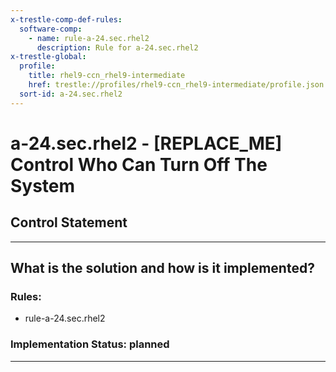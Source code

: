 ```yaml
---
x-trestle-comp-def-rules:
  software-comp:
    - name: rule-a-24.sec.rhel2
      description: Rule for a-24.sec.rhel2
x-trestle-global:
  profile:
    title: rhel9-ccn_rhel9-intermediate
    href: trestle://profiles/rhel9-ccn_rhel9-intermediate/profile.json
  sort-id: a-24.sec.rhel2
---
```


# a-24.sec.rhel2 - \[REPLACE_ME\] Control Who Can Turn Off The System

## Control Statement

______________________________________________________________________

## What is the solution and how is it implemented?

<!-- For implementation status enter one of: implemented, partial, planned, alternative, not-applicable -->

<!-- Note that the list of rules under ### Rules: is read-only and changes will not be captured after assembly to JSON -->

<!-- Add control implementation description here for control: a-24.sec.rhel2 -->

### Rules:

  - rule-a-24.sec.rhel2

### Implementation Status: planned

______________________________________________________________________
